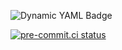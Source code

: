 ![Dynamic YAML Badge](https://img.shields.io/badge/dynamic/yaml?url=https%3A%2F%2Fraw.githubusercontent.com%2FSandbox-Reviews%2FSandbox-Reviews.github.io%2Fmain%2Fdata.yaml&query=%24.repo&logo=codereview&label=repo's%20sandbox%20review%20points&color=white)

[![pre-commit.ci status](https://results.pre-commit.ci/badge/github/Sandbox-Reviews/Sandbox-Reviews.github.io/main.svg)](https://results.pre-commit.ci/latest/github/Sandbox-Reviews/Sandbox-Reviews.github.io/main)
